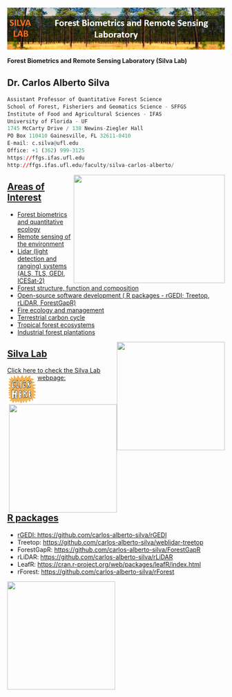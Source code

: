 ![](https://github.com/carlos-alberto-silva/silvalab/blob/master/images/top_cover.png)<br/>

**Forest Biometrics and Remote Sensing Laboratory (Silva Lab)**

## Dr. Carlos Alberto Silva
```r
Assistant Professor of Quantitative Forest Science
School of Forest, Fisheriers and Geomatics Science - SFFGS
Institute of Food and Agricultural Sciences - IFAS
University of Florida - UF
1745 McCarty Drive / 138 Newins-Ziegler Hall
PO Box 110410 Gainesville, FL 32611-0410
E-mail: c.silva@ufl.edu
Office: +1 (362) 999-3125
https://ffgs.ifas.ufl.edu
http://ffgs.ifas.ufl.edu/faculty/silva-carlos-alberto/  
```

<a href="https://carlos-alberto-silva.github.io/silvalab/home.html"><img align="right" width="350" height="250" src="https://github.com/carlos-alberto-silva/silvalab/blob/master/images/lidar_3d_v2.gif">
## Areas of Interest

* Forest biometrics and quantitative ecology
* Remote sensing of the environment
* Lidar (light detection and ranging) systems (ALS, TLS, GEDI, ICESat-2)
* Forest structure, function and composition
* Open-source software development ( R packages - rGEDI; Treetop, rLiDAR, ForestGapR)
* Fire ecology and management
* Terrestrial carbon cycle
* Tropical forest ecosystems
* Industrial forest plantations
 
<a href="https://carlos-alberto-silva.github.io/silvalab/home.html"><img align="right" width="250" height="250" src="https://github.com/carlos-alberto-silva/silvalab/blob/master/images/itc1.gif"> 
## Silva Lab
Click here to check the Silva Lab webpage:
<a href="https://carlos-alberto-silva.github.io/silvalab/home.html"><img align="left" width="70" height="70" src="https://github.com/carlos-alberto-silva/silvalab/blob/master/images/click_here.gif"> 

<a href="https://carlos-alberto-silva.github.io/silvalab/home.html"><img align="right" width="250" height="250" src="https://github.com/carlos-alberto-silva/silvalab/blob/master/images/itc2.gif"> 

## R packages
* rGEDI: https://github.com/carlos-alberto-silva/rGEDI
* Treetop: https://github.com/carlos-alberto-silva/weblidar-treetop
* ForestGapR: https://github.com/carlos-alberto-silva/ForestGapR
* rLiDAR: https://github.com/carlos-alberto-silva/rLiDAR
* LeafR: https://cran.r-project.org/web/packages/leafR/index.html
* rForest: https://github.com/carlos-alberto-silva/rForest



<a href="https://carlos-alberto-silva.github.io/silvalab/home.html"><img align="left" width="250" height="250" src="https://github.com/carlos-alberto-silva/silvalab/blob/master/images/itc3.gif"> 